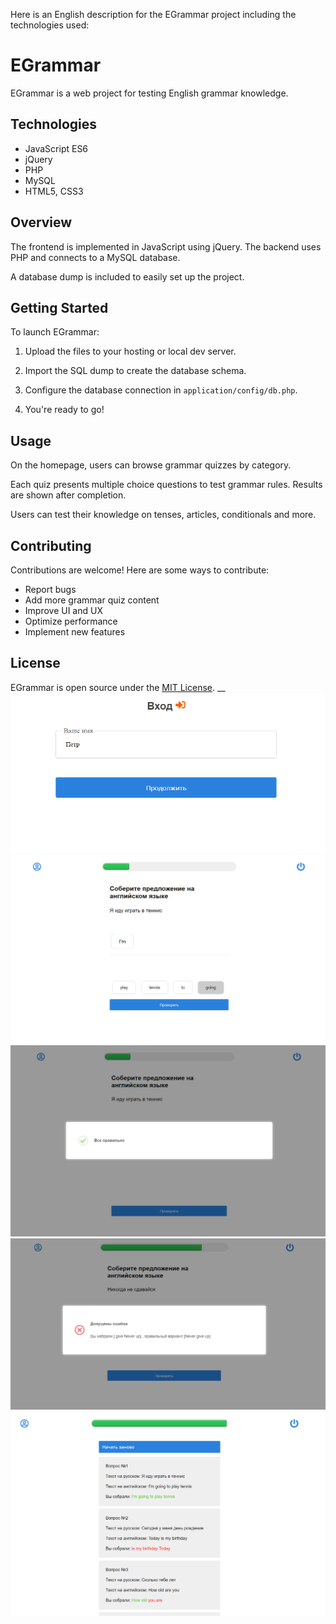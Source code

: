 Here is an English description for the EGrammar project including the technologies used:

# EGrammar

EGrammar is a web project for testing English grammar knowledge. 

## Technologies

- JavaScript ES6
- jQuery
- PHP
- MySQL
- HTML5, CSS3   

## Overview

The frontend is implemented in JavaScript using jQuery. The backend uses PHP and connects to a MySQL database.

A database dump is included to easily set up the project.

## Getting Started 

To launch EGrammar:

1. Upload the files to your hosting or local dev server.

2. Import the SQL dump to create the database schema.

3. Configure the database connection in `application/config/db.php`. 

4. You're ready to go!

## Usage

On the homepage, users can browse grammar quizzes by category. 

Each quiz presents multiple choice questions to test grammar rules. Results are shown after completion.

Users can test their knowledge on tenses, articles, conditionals and more.

## Contributing

Contributions are welcome! Here are some ways to contribute:

- Report bugs  
- Add more grammar quiz content
- Improve UI and UX
- Optimize performance
- Implement new features

## License 

EGrammar is open source under the [MIT License](https://choosealicense.com/licenses/mit/).
__
![alt tag](https://github.com/Gi3a/EGrammar/blob/main/.git_pictures/Screenshot_1.png)
![alt tag](https://github.com/Gi3a/EGrammar/blob/main/.git_pictures/Screenshot_2.png)
![alt tag](https://github.com/Gi3a/EGrammar/blob/main/.git_pictures/Screenshot_3.png)
![alt tag](https://github.com/Gi3a/EGrammar/blob/main/.git_pictures/Screenshot_4.png)
![alt tag](https://github.com/Gi3a/EGrammar/blob/main/.git_pictures/Screenshot_5.png)

